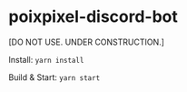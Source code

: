 # poixpixel-discord-bot
[DO NOT USE. UNDER CONSTRUCTION.]

Install: ``yarn install``

Build & Start: ``yarn start``